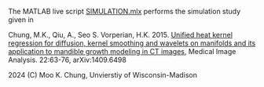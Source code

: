 The MATLAB live script [SIMULATION.mlx](https://github.com/laplcebeltrami/lb/blob/main/SIMULATION.mlx) performs the simulation study given in 

Chung, M.K., Qiu, A., Seo S. Vorperian, H.K. 2015. [Unified heat kernel regression for 
diffusion, kernel smoothing and wavelets on manifolds and its application to mandible growth 
modeling in CT images](https://github.com/laplcebeltrami/lb/blob/main/chung.2015.MIA.pdf), Medical Image Analysis. 22:63-76,  arXiv:1409.6498



2024 (C) Moo K. Chung, Unvierstiy of Wisconsin-Madison
